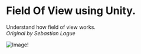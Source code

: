 # Field Of View using Unity.
Understand how field of view works.\
*Original by Sebastian Lague*

![Image!](https://raw.githubusercontent.com/QuangTujz/ImagePic/main/FieldOfView.png)
